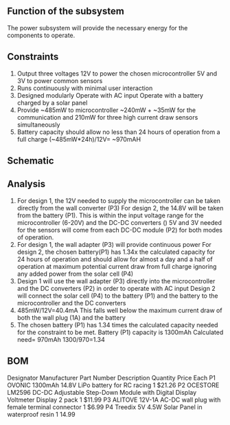 ## Function of the subsystem 
The power subsystem will provide the necessary energy for the components to operate. 

## Constraints 
1. Output three voltages 
  12V to power the chosen microcontroller 
  5V and 3V to power common sensors
2. Runs continuously with minimal user interaction 
3. Designed modularly
  Operate with AC input 
  Operate with a battery charged by a solar panel
4. Provide ~485mW to microcontroller ~240mW + ~35mW for the communication and 210mW for three high current draw sensors simultaneously  
5. Battery capacity should allow no less than 24 hours of operation from a full charge 
  (~485mW*24h)/12V= ~970mAH 

## Schematic 


## Analysis 
1. For design 1, the 12V needed to supply the microcontroller can be taken directly from the wall converter (P3) 
   For design 2, the 14.8V will be taken from the battery (P1). This is within the input voltage range for the microcontroller (6-20V) and the DC-DC           converters ()
   5V and 3V needed for the sensors will come from each DC-DC module (P2) for both modes of operation.
2. For design 1, the wall adapter (P3) will provide continuous power
   For design 2, the chosen battery(P1) has 1.34x the calculated capacity for 24 hours of operation and should allow for almost a day and a half of  operation at maximum potential current draw from full charge ignoring any added power from the solar cell (P4)
3. Design 1 will use the wall adapter (P3) directly into the microcontroller and the DC converters (P2) in order to operate with AC input 
   Design 2 will connect the solar cell (P4) to the battery (P1) and the battery to the microcontroller and the DC converters 
4. 485mW/12V=40.4mA 
   This falls well below the maximum current draw of both the wall plug (1A) and the battery 
5.  The chosen battery (P1) has 1.34 times the calculated capacity needed for the constraint to be met.
    Battery (P1) capacity is 1300mAh 	Calculated need= 970mAh
    1300/970=1.34 
## BOM
Designator	Manufacturer	Part Number	Description	Quantity	Price Each
P1	OVONIC		1300mAh 14.8V LiPo battery for RC racing	1	$21.26
P2	OCESTORE	LM2596	DC-DC Adjustable Step-Down Module with Digital Display Voltmeter Display 2 pack	1	$11.99
P3	ALITOVE		12V-1A AC-DC wall plug with female terminal connector	1	$6.99
P4	Treedix		5V 4.5W Solar Panel in waterproof resin	1	14.99
